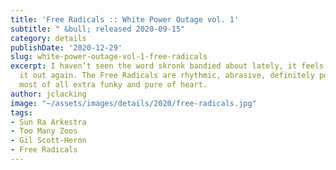```yaml
---
title: 'Free Radicals :: White Power Outage vol. 1'
subtitle: " &bull; released 2020-09-15"
category: details
publishDate: '2020-12-29'
slug: white-power-outage-vol-1-free-radicals
excerpt: I haven’t seen the word skronk bandied about lately, it feels good to bring
  it out again. The Free Radicals are rhythmic, abrasive, definitely political, but
  most of all extra funky and pure of heart.
author: jclacking
image: "~/assets/images/details/2020/free-radicals.jpg"
tags:
- Sun Ra Arkestra
- Too Many Zoos
- Gil Scott-Heron
- Free Radicals
---
```


